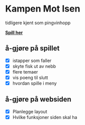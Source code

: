# Kampen Mot Isen
tidligere kjent som pingvinhopp

**[Spill her](http://folk.ntnu.no/jonalan/pingvinhopp/)**

## å-gjøre på spillet
- [x] istapper som faller
- [x] skyte fisk ut av nebb
- [x] flere temaer
- [x] vis poeng til slutt
- [x] hvordan spille i meny
## å-gjøre på websiden
- [x] Planlegge layout
- [x] Hvilke funksjoner siden skal ha
